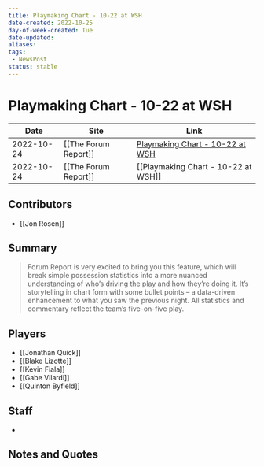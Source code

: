 ```yaml
---
title: Playmaking Chart - 10-22 at WSH
date-created: 2022-10-25
day-of-week-created: Tue
date-updated: 
aliases: 
tags:
 - NewsPost
status: stable
---
```


# Playmaking Chart - 10-22 at WSH

| Date       | Site                 | Link                                                                                      |
| ---------- | -------------------- | ----------------------------------------------------------------------------------------- |
| 2022-10-24 | [[The Forum Report]] | [Playmaking Chart - 10-22 at WSH](https://theforumreport.com/playmaking-chart-10-22-wsh/) |
| 2022-10-24 | [[The Forum Report]] | [[Playmaking Chart - 10-22 at WSH]]                                                       |

## Contributors
- [[Jon Rosen]]


## Summary
> Forum Report is very excited to bring you this feature, which will break simple possession statistics into a more nuanced understanding of who’s driving the play and how they’re doing it. It’s storytelling in chart form with some bullet points – a data-driven enhancement to what you saw the previous night. All statistics and commentary reflect the team’s five-on-five play.


## Players
- [[Jonathan Quick]]
- [[Blake Lizotte]]
- [[Kevin Fiala]]
- [[Gabe Vilardi]]
- [[Quinton Byfield]]


## Staff
- 


## Notes and Quotes
> 

